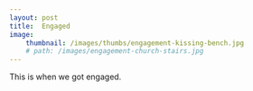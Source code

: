 ```yaml
---
layout: post
title:  Engaged
image:
    thumbnail: /images/thumbs/engagement-kissing-bench.jpg
    # path: /images/engagement-church-stairs.jpg
---
```

This is when we got engaged.


<div class="entries-grid">
    <article class="entry h-entry">
        <header class="entry-header">
            <a href="/images/engagement-church-stairs.jpg"><img class="entry-image u-photo" src="/images/thumbs/engagement-church-stairs.jpg" alt=""></a>
        </header>
    </article>
    <article class="entry h-entry">
        <header class="entry-header">
            <a href="/images/engagement-city-look.jpg"><img class="entry-image u-photo" src="/images/thumbs/engagement-city-look.jpg" alt=""></a>
        </header>
    </article>
        <article class="entry h-entry">
        <header class="entry-header">
            <a href="/images/engagement-city-kiss.jpg"><img class="entry-image u-photo" src="/images/thumbs/engagement-city-kiss.jpg" alt=""></a>
        </header>
    </article>
    <article class="entry h-entry">
        <header class="entry-header">
            <a href="/images/engagement-sitting-relaxing.jpg"><img class="entry-image u-photo" src="/images/thumbs/engagement-sitting-relaxing.jpg" alt=""></a>
        </header>
    </article>
    <article class="entry h-entry">
        <header class="entry-header">
            <a href="/images/engagement-fountains.jpg"><img class="entry-image u-photo" src="/images/thumbs/engagement-fountains.jpg" alt=""></a>
        </header>
    </article>
    <article class="entry h-entry">
        <header class="entry-header">
            <a href="/images/engagement-kissing-bench.jpg"><img class="entry-image u-photo" src="/images/thumbs/engagement-kissing-bench.jpg" alt=""></a>
        </header>
    </article>
    <article class="entry h-entry">
        <header class="entry-header">
            <a href="/images/engagement-kissing-vines.jpg"><img class="entry-image u-photo" src="/images/thumbs/engagement-kissing-vines.jpg" alt=""></a>
        </header>
    </article>
    <article class="entry h-entry">
        <header class="entry-header">
            <a href="/images/engagement-ring-hug.jpg"><img class="entry-image u-photo" src="/images/thumbs/engagement-ring-hug.jpg" alt=""></a>
        </header>
    </article>
    <article class="entry h-entry">
        <header class="entry-header">
            <a href="/images/engagement-steps-kiss.jpg"><img class="entry-image u-photo" src="/images/thumbs/engagement-steps-kiss.jpg" alt=""></a>
        </header>
    </article>
    <article class="entry h-entry">
        <header class="entry-header">
            <a href="/images/engagement-walking.jpg"><img class="entry-image u-photo" src="/images/thumbs/engagement-walking.jpg" alt=""></a>
        </header>
    </article>
    <article class="entry h-entry">
        <header class="entry-header">
            <a href="/images/engagement-scooting.jpg"><img class="entry-image u-photo" src="/images/thumbs/engagement-scooting.jpg" alt=""></a>
        </header>
    </article>
</div>